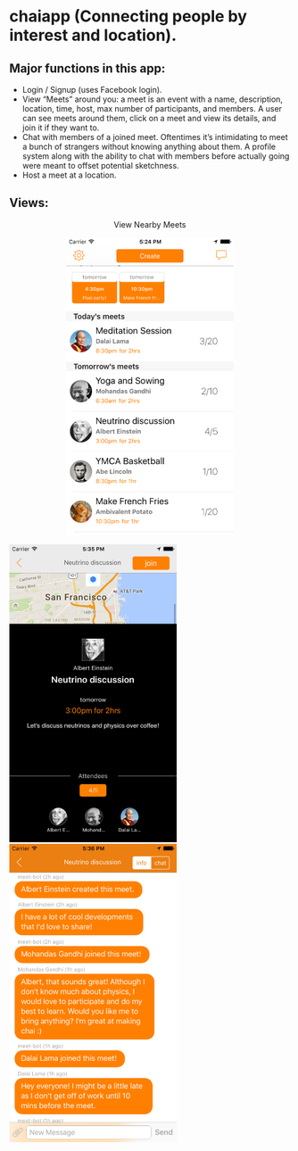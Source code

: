 # chaiapp (Connecting people by interest and location).

## Major functions in this app:

- Login / Signup (uses Facebook login).
- View “Meets” around you: a meet is an event with a name, description, location, time, host, max number of participants, and members. A user can see meets around them, click on a meet and view its details, and join it if they want to. 
- Chat with members of a joined meet. Oftentimes it’s intimidating to meet a bunch of strangers without knowing anything about them. A profile system along with the ability to chat with members before actually going were meant to offset potential sketchness. 
- Host a meet at a location.

## Views:

<p align="center">View Nearby Meets</p>
<p align="center">
  <img src="/screenshots/MeetsView.png?raw=true" width="300"></img>
</p>


<img src="/screenshots/MeetJoin.png?raw=true"  width="300"></img>
<img src="/screenshots/MeetChat.png?raw=true" width="300"></img>






